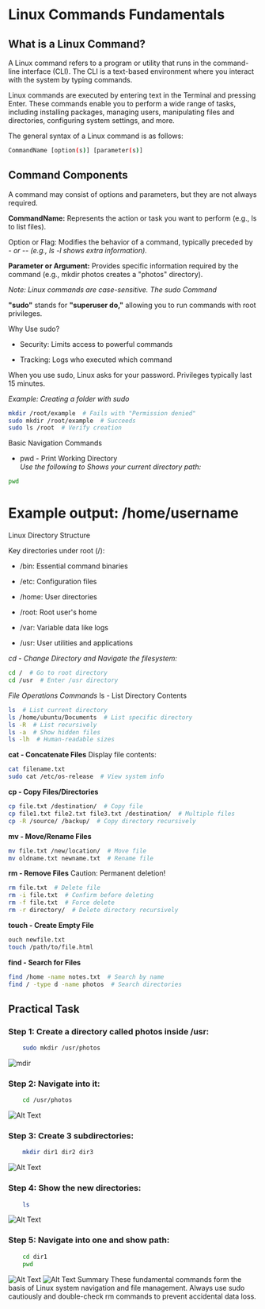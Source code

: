 # Linux Commands Fundamentals

## What is a Linux Command?
<p>A Linux command refers to a program or utility that runs in the command-line interface (CLI). The CLI is a text-based environment where you interact with the system by typing commands.

Linux commands are executed by entering text in the Terminal and pressing Enter. These commands enable you to perform a wide range of tasks, including installing packages, managing users, manipulating files and directories, configuring system settings, and more.</p>

The general syntax of a Linux command is as follows:

```bash
CommandName [option(s)] [parameter(s)]
```
## Command Components

A command may consist of options and parameters, but they are not always required.

**CommandName:** Represents the action or task you want to perform (e.g., ls to list files).

Option or Flag: Modifies the behavior of a command, typically preceded by *- or -- (e.g., ls -l shows extra information).*

**Parameter or Argument:** Provides specific information required by the command (e.g., mkdir photos creates a "photos" directory).

*Note: Linux commands are case-sensitive.
The sudo Command*

**"sudo"** stands for **"superuser do,"** allowing you to run commands with root privileges.

Why Use sudo?

- Security: Limits access to powerful commands

- Tracking: Logs who executed which command

When you use sudo, Linux asks for your password. Privileges typically last 15 minutes.

*Example: Creating a folder with sudo*
``` bash
mkdir /root/example  # Fails with "Permission denied"
sudo mkdir /root/example  # Succeeds
sudo ls /root  # Verify creation
```
Basic Navigation Commands
- pwd - Print Working Directory\
*Use the following to Shows your current directory path:*
``` bash
pwd
```
# Example output: /home/username

Linux Directory Structure

Key directories under root (/):

- /bin: Essential command binaries

- /etc: Configuration files

- /home: User directories

- /root: Root user's home

- /var: Variable data like logs

- /usr: User utilities and applications

*cd - Change Directory and Navigate the filesystem:*
``` bash
cd /  # Go to root directory
cd /usr  # Enter /usr directory
```
*File Operations Commands*
ls - List Directory Contents
``` bash
ls  # List current directory
ls /home/ubuntu/Documents  # List specific directory
ls -R  # List recursively
ls -a  # Show hidden files
ls -lh  # Human-readable sizes
```
**cat - Concatenate Files**
Display file contents:
``` bash
cat filename.txt
sudo cat /etc/os-release  # View system info
```
**cp - Copy Files/Directories**
``` bash
cp file.txt /destination/  # Copy file
cp file1.txt file2.txt file3.txt /destination/  # Multiple files
cp -R /source/ /backup/  # Copy directory recursively
```
**mv - Move/Rename Files**
``` bash
mv file.txt /new/location/  # Move file
mv oldname.txt newname.txt  # Rename file
```
**rm - Remove Files**
Caution: Permanent deletion!
``` bash
rm file.txt  # Delete file
rm -i file.txt  # Confirm before deleting
rm -f file.txt  # Force delete
rm -r directory/  # Delete directory recursively
```
**touch - Create Empty File**
``` bash
ouch newfile.txt
touch /path/to/file.html
```
**find - Search for Files**
``` bash
find /home -name notes.txt  # Search by name
find / -type d -name photos  # Search directories
```
## Practical Task

### Step 1: Create a directory called photos inside /usr:
``` bash
    sudo mkdir /usr/photos
```
![mdir](images/1mkdir.png)

### Step 2: Navigate into it:
``` bash
    cd /usr/photos
```
![Alt Text](images/2cd.png)

### Step 3: Create 3 subdirectories:
``` bash
    mkdir dir1 dir2 dir3
```
![Alt Text](images/3mkdir3.png)
### Step 4: Show the new directories:
``` bash
    ls
```
![Alt Text](images/4ls.png)

### Step 5: Navigate into one and show path:
``` bash
    cd dir1
    pwd
```
![Alt Text](images/5cd_dir.png)
![Alt Text](images/6pwd.png)
Summary
These fundamental commands form the basis of Linux system navigation and file management. Always use sudo cautiously and double-check rm commands to prevent accidental data loss.